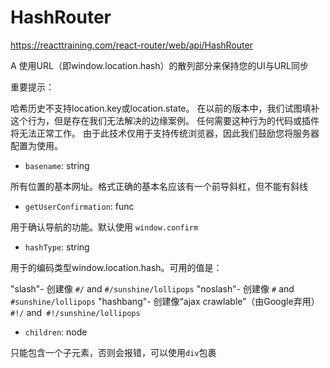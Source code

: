 
HashRouter
======

https://reacttraining.com/react-router/web/api/HashRouter

A <Router>使用URL（即window.location.hash）的散列部分来保持您的UI与URL同步

重要提示：

哈希历史不支持location.key或location.state。
在以前的版本中，我们试图填补这个行为，但是存在我们无法解决的边缘案例。
任何需要这种行为的代码或插件将无法正常工作。
由于此技术仅用于支持传统浏览器，因此我们鼓励您将服务器配置为使用<BrowserHistory>。

- `basename`: string

所有位置的基本网址。格式正确的基本名应该有一个前导斜杠，但不能有斜线

- `getUserConfirmation`: func

用于确认导航的功能。默认使用 `window.confirm`

- `hashType`: string

用于的编码类型window.location.hash。可用的值是：

"slash"- 创建像 `#/` and `#/sunshine/lollipops`
"noslash"- 创建像 `#` and `#sunshine/lollipops`
"hashbang"- 创建像“ajax crawlable”（由Google弃用）`#!/` and` #!/sunshine/lollipops`

- `children`: node

只能包含一个子元素，否则会报错，可以使用`div`包裹
